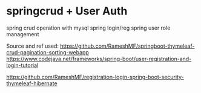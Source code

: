 # springcrud + User Auth
spring crud operation with mysql
spring login/reg
spring user role management

Source and ref used:
https://github.com/RameshMF/springboot-thymeleaf-crud-pagination-sorting-webapp
https://www.codejava.net/frameworks/spring-boot/user-registration-and-login-tutorial

https://github.com/RameshMF/registration-login-spring-boot-security-thymeleaf-hibernate